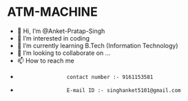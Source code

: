 # ATM-MACHINE


- 👋 Hi, I’m @Anket-Pratap-Singh
- 👀 I’m interested in coding
- 🌱 I’m currently learning B.Tech (Information Technology)
- 💞️ I’m looking to collaborate on ...
- 📫 How to reach me 
-                     contact number :- 9161153581
-                     E-mail ID :- singhanket5101@gmail.com

<!---
Anket-Pratap-Singh/Anket-Pratap-Singh is a ✨ special ✨ repository because its `README.md` (this file) appears on your GitHub profile.
You can click the Preview link to take a look at your changes.
--->
